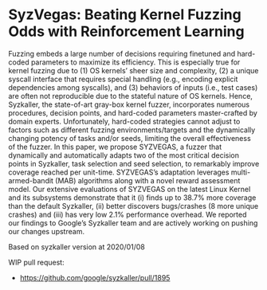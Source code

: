 # SyzVegas: Beating Kernel Fuzzing Odds with Reinforcement Learning

Fuzzing embeds a large number of decisions requiring finetuned and hard-coded parameters to maximize its efficiency. This is especially true for kernel fuzzing due to (1) OS kernels’ sheer size and complexity, (2) a unique syscall interface that requires special handling (e.g., encoding explicit dependencies among syscalls), and (3) behaviors of inputs (i.e., test cases) are often not reproducible due to the stateful nature of OS kernels. Hence, Syzkaller, the state-of-art gray-box kernel fuzzer, incorporates numerous procedures, decision points, and hard-coded parameters master-crafted by domain experts. Unfortunately, hard-coded strategies cannot adjust to factors such as different fuzzing environments/targets and the dynamically changing potency of tasks and/or seeds, limiting the overall effectiveness of the fuzzer. In this paper, we propose SYZVEGAS, a fuzzer that dynamically and automatically adapts two of the most critical decision points in Syzkaller, task selection and seed selection, to remarkably improve coverage reached per unit-time. SYZVEGAS’s adaptation leverages multi-armed-bandit (MAB) algorithms along with a novel reward assessment model. Our extensive evaluations of SYZVEGAS on the latest Linux Kernel and its subsystems demonstrate that it (i) finds up to 38.7% more coverage than the default Syzkaller, (ii) better discovers bugs/crashes (8 more unique crashes) and (iii) has very low 2.1% performance overhead. We reported our findings to Google’s
Syzkaller team and are actively working on pushing our changes upstream.

Based on syzkaller version at 2020/01/08

WIP pull request:
- https://github.com/google/syzkaller/pull/1895
